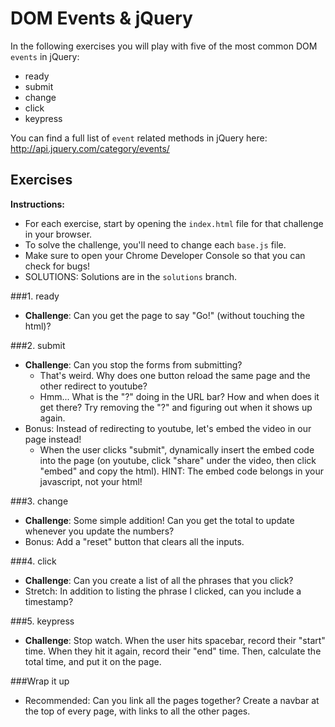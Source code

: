 # DOM Events & jQuery
In the following exercises you will play with five of the most common DOM `events` in jQuery:
- ready
- submit
- change
- click
- keypress

You can find a full list of `event` related methods in jQuery here: http://api.jquery.com/category/events/

## Exercises

**Instructions:**  
* For each exercise, start by opening the `index.html` file for that challenge in your browser. 
* To solve the challenge, you'll need to change each `base.js` file.
* Make sure to open your Chrome Developer Console so that you can check for bugs!
* SOLUTIONS: Solutions are in the `solutions` branch.

###1. ready
- **Challenge**: Can you get the page to say "Go!" (without touching the html)?

###2. submit
- **Challenge**: Can you stop the forms from submitting?
    + That's weird. Why does one button reload the same page and the other redirect to youtube?
    + Hmm... What is the "?" doing in the URL bar? How and when does it get there? Try removing the "?" and figuring out when it shows up again.
- Bonus: Instead of redirecting to youtube, let's embed the video in our page instead!
    +  When the user clicks "submit", dynamically insert the embed code into the page (on youtube, click "share" under the video, then click "embed" and copy the html). HINT: The embed code belongs in your javascript, not your html!

###3. change
- **Challenge**: Some simple addition! Can you get the total to update whenever you update the numbers?
- Bonus: Add a "reset" button that clears all the inputs.

###4. click
- **Challenge**: Can you create a list of all the phrases that you click?
- Stretch: In addition to listing the phrase I clicked, can you include a timestamp?

###5. keypress
- **Challenge**: Stop watch. When the user hits spacebar, record their "start" time. When they  hit it again, record their "end" time. Then, calculate the total time, and put it on the page.

###Wrap it up
- Recommended: Can you link all the pages together? Create a navbar at the top of every page, with links to all the other pages.
